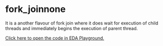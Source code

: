 # fork_joinnone
<p>It is a another flavour of fork join where it does wait for execution of child threads and immediately begins the execution of parent thread.</p>
<a href="https://edaplayground.com/x/CRzQ">Click here to open the code in EDA Playground.</a>

